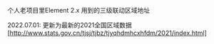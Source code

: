 
个人老项目里Element 2.x 用到的三级联动区域地址

2022.07.01:
  更新为最新的2021全国区域数据[http://www.stats.gov.cn/tjsj/tjbz/tjyqhdmhcxhfdm/2021/index.html]

